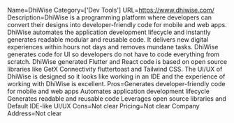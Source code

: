 Name=DhiWise
Category=['Dev Tools']
URL=https://www.dhiwise.com/
Description=DhiWise is a programming platform where developers can convert their designs into developer-friendly code for mobile and web apps. DhiWise automates the application development lifecycle and instantly generates readable modular and reusable code. It delivers new digital experiences within hours not days and removes mundane tasks. DhiWise generates code for UI so developers do not have to code everything from scratch. DhiWise generated Flutter and React code is based on open source libraries like GetX Connectivity fluttertoast and Tailwind CSS. The UI/UX of DhiWise is designed so it looks like working in an IDE and the experience of working with DhiWise is excellent.
Pros=Generates developer-friendly code for mobile and web apps Automates application development lifecycle Generates readable and reusable code Leverages open source libraries and Default IDE-like UI/UX
Cons=Not clear
Pricing=Not clear
Company Address=Not clear
